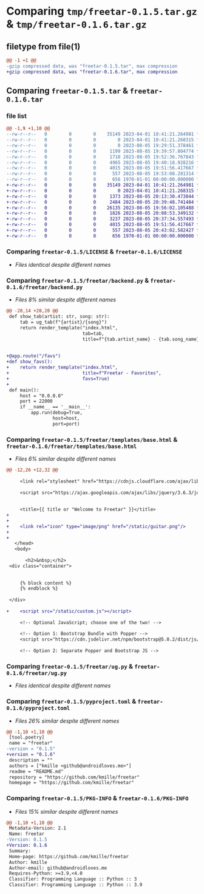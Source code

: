# Comparing `tmp/freetar-0.1.5.tar.gz` & `tmp/freetar-0.1.6.tar.gz`

## filetype from file(1)

```diff
@@ -1 +1 @@
-gzip compressed data, was "freetar-0.1.5.tar", max compression
+gzip compressed data, was "freetar-0.1.6.tar", max compression
```

## Comparing `freetar-0.1.5.tar` & `freetar-0.1.6.tar`

### file list

```diff
@@ -1,9 +1,10 @@
--rw-r--r--   0        0        0    35149 2023-04-01 10:41:21.264981 freetar-0.1.5/LICENSE
--rw-r--r--   0        0        0        0 2023-04-01 10:41:21.268315 freetar-0.1.5/README.md
--rw-r--r--   0        0        0        0 2023-08-05 19:29:51.378461 freetar-0.1.5/freetar/__init__.py
--rw-r--r--   0        0        0     1199 2023-08-05 19:39:57.804774 freetar-0.1.5/freetar/backend.py
--rw-r--r--   0        0        0     1710 2023-08-05 19:52:36.767843 freetar-0.1.5/freetar/templates/base.html
--rw-r--r--   0        0        0     4965 2023-08-05 19:40:18.928216 freetar-0.1.5/freetar/templates/index.html
--rw-r--r--   0        0        0     4015 2023-08-05 19:51:56.417667 freetar-0.1.5/freetar/ug.py
--rw-r--r--   0        0        0      557 2023-08-05 19:53:08.281314 freetar-0.1.5/pyproject.toml
--rw-r--r--   0        0        0      656 1970-01-01 00:00:00.000000 freetar-0.1.5/PKG-INFO
+-rw-r--r--   0        0        0    35149 2023-04-01 10:41:21.264981 freetar-0.1.6/LICENSE
+-rw-r--r--   0        0        0        0 2023-04-01 10:41:21.268315 freetar-0.1.6/README.md
+-rw-r--r--   0        0        0     1373 2023-08-05 20:13:30.473844 freetar-0.1.6/freetar/backend.py
+-rw-r--r--   0        0        0     2484 2023-08-05 20:39:48.741484 freetar-0.1.6/freetar/static/custom.js
+-rw-r--r--   0        0        0    26135 2023-08-05 19:56:02.105488 freetar-0.1.6/freetar/static/guitar.png
+-rw-r--r--   0        0        0     1826 2023-08-05 20:08:53.349132 freetar-0.1.6/freetar/templates/base.html
+-rw-r--r--   0        0        0     3237 2023-08-05 20:37:34.557493 freetar-0.1.6/freetar/templates/index.html
+-rw-r--r--   0        0        0     4015 2023-08-05 19:51:56.417667 freetar-0.1.6/freetar/ug.py
+-rw-r--r--   0        0        0      557 2023-08-05 20:43:02.582427 freetar-0.1.6/pyproject.toml
+-rw-r--r--   0        0        0      656 1970-01-01 00:00:00.000000 freetar-0.1.6/PKG-INFO
```

### Comparing `freetar-0.1.5/LICENSE` & `freetar-0.1.6/LICENSE`

 * *Files identical despite different names*

### Comparing `freetar-0.1.5/freetar/backend.py` & `freetar-0.1.6/freetar/backend.py`

 * *Files 8% similar despite different names*

```diff
@@ -28,14 +28,20 @@
 def show_tab(artist: str, song: str):
     tab = ug_tab(f"{artist}/{song}")
     return render_template("index.html",
                            tab=tab,
                            title=f"{tab.artist_name} - {tab.song_name}")
 
 
+@app.route("/favs")
+def show_favs():
+    return render_template("index.html",
+                           title=f"Freetar - Favorites",
+                           favs=True)
+
 def main():
     host = "0.0.0.0"
     port = 22000
     if __name__ == '__main__':
         app.run(debug=True,
                 host=host,
                 port=port)
```

### Comparing `freetar-0.1.5/freetar/templates/base.html` & `freetar-0.1.6/freetar/templates/base.html`

 * *Files 6% similar despite different names*

```diff
@@ -12,26 +12,32 @@
 
     <link rel="stylesheet" href="https://cdnjs.cloudflare.com/ajax/libs/font-awesome/4.7.0/css/font-awesome.min.css">
 
     <script src="https://ajax.googleapis.com/ajax/libs/jquery/3.6.3/jquery.min.js"></script>
 
 
     <title>{{ title or "Welcome to Freetar" }}</title>
+
+
+    <link rel="icon" type="image/png" href="/static/guitar.png"/>
+
+
   </head>
   <body>
 
       <h2>&nbsp;</h2>
 <div class="container">
 
     
     {% block content %}
     {% endblock %}
 
 </div>
 
+    <script src="/static/custom.js"></script>
 
     <!-- Optional JavaScript; choose one of the two! -->
 
     <!-- Option 1: Bootstrap Bundle with Popper -->
     <script src="https://cdn.jsdelivr.net/npm/bootstrap@5.0.2/dist/js/bootstrap.bundle.min.js" integrity="sha384-MrcW6ZMFYlzcLA8Nl+NtUVF0sA7MsXsP1UyJoMp4YLEuNSfAP+JcXn/tWtIaxVXM" crossorigin="anonymous"></script>
 
     <!-- Option 2: Separate Popper and Bootstrap JS -->
```

### Comparing `freetar-0.1.5/freetar/ug.py` & `freetar-0.1.6/freetar/ug.py`

 * *Files identical despite different names*

### Comparing `freetar-0.1.5/pyproject.toml` & `freetar-0.1.6/pyproject.toml`

 * *Files 26% similar despite different names*

```diff
@@ -1,10 +1,10 @@
 [tool.poetry]
 name = "freetar"
-version = "0.1.5"
+version = "0.1.6"
 description = ""
 authors = ["kmille <github@androidloves.me>"]
 readme = "README.md"
 repository = "https://github.com/kmille/freetar"
 homepage = "https://github.com/kmille/freetar"
```

### Comparing `freetar-0.1.5/PKG-INFO` & `freetar-0.1.6/PKG-INFO`

 * *Files 15% similar despite different names*

```diff
@@ -1,10 +1,10 @@
 Metadata-Version: 2.1
 Name: freetar
-Version: 0.1.5
+Version: 0.1.6
 Summary: 
 Home-page: https://github.com/kmille/freetar
 Author: kmille
 Author-email: github@androidloves.me
 Requires-Python: >=3.9,<4.0
 Classifier: Programming Language :: Python :: 3
 Classifier: Programming Language :: Python :: 3.9
```

